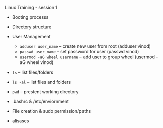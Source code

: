 Linux Training - session 1
- Booting processs
- Directory structure
- User Management
  - `adduser user_name` – create new user from root (adduser vinod)
  - `passwd user_name` – set password for user (passwd vinod)
  - `usermod -aG wheel username` – add user to group wheel (usermod -aG wheel vinod)
- `ls` – list files/folders
- `ls -al` – list files and folders
- `pwd` – prestent working directory


- .bashrc & /etc/enviornment
- File creation & sudo permission/paths
- alisases
